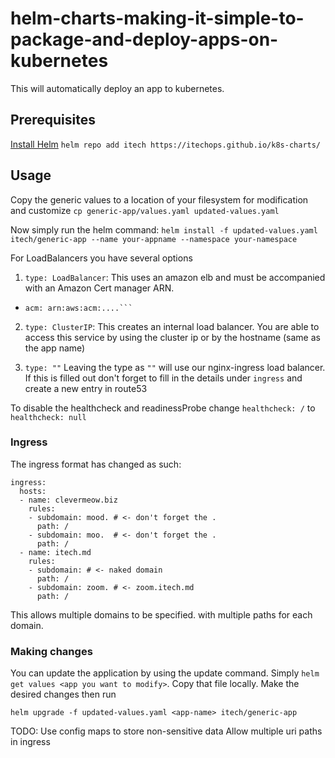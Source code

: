 # helm-charts-making-it-simple-to-package-and-deploy-apps-on-kubernetes

This will automatically deploy an app to kubernetes.

## Prerequisites
[Install Helm](https://github.com/kubernetes/helm#install)
`helm repo add itech https://itechops.github.io/k8s-charts/`

## Usage

Copy the generic values to a location of your filesystem for modification and customize
`cp generic-app/values.yaml updated-values.yaml`

Now simply run the helm command:
`helm install -f updated-values.yaml itech/generic-app --name your-appname --namespace your-namespace`

For LoadBalancers you have several options

1) `type: LoadBalancer`: This uses an amazon elb and must be accompanied with an Amazon Cert manager ARN.

* ```type: LoadBalancer
  acm: arn:aws:acm:....```

2) `type: ClusterIP`: This creates an internal load balancer. You are able to access this service by using the cluster ip or by the hostname (same as the app name)

3) `type: ""` Leaving the type as `""` will use our nginx-ingress load balancer. If this is filled out don't forget to fill in the details under `ingress` and create a new entry in route53

To disable the healthcheck and readinessProbe change `healthcheck: /` to `healthcheck: null`


### Ingress
The ingress format has changed as such:

```
ingress:
  hosts:
  - name: clevermeow.biz
    rules:
    - subdomain: mood. # <- don't forget the .
      path: /
    - subdomain: moo.  # <- don't forget the .
      path: /
  - name: itech.md
    rules:
    - subdomain: # <- naked domain
      path: /
    - subdomain: zoom. # <- zoom.itech.md
      path: /
```
This allows multiple domains to be specified. with multiple paths for each domain.

### Making changes

You can update the application by using the update command. Simply `helm get values <app you want to modify>`. Copy that file locally. Make the desired changes then run

`helm upgrade -f updated-values.yaml <app-name> itech/generic-app`

TODO:
Use config maps to store non-sensitive data
Allow multiple uri paths in ingress
